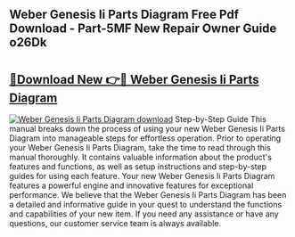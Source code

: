 ## Weber Genesis Ii Parts Diagram Free Pdf Download - Part-5MF New Repair Owner Guide o26Dk

# <h2><a href="http://dfqjuuu.blite.top/?on=Weber+Genesis+Ii+Parts+Diagram">🔗Download New 👉🔴 Weber Genesis Ii Parts Diagram</a></h2>

[![Weber Genesis Ii Parts Diagram download](https://i.imgur.com/lujVjoI.png)](http://dfqjuuu.blite.top/?on=Weber+Genesis+Ii+Parts+Diagram)
Step-by-Step Guide This manual breaks down the process of using your new Weber Genesis Ii Parts Diagram into manageable steps for effortless operation. Prior to operating your Weber Genesis Ii Parts Diagram, take the time to read through this manual thoroughly. It contains valuable information about the product's features and functions, as well as setup instructions and step-by-step guides for using each feature. Your new Weber Genesis Ii Parts Diagram features a powerful engine and innovative features for exceptional performance. We believe that the Weber Genesis Ii Parts Diagram has been a detailed and informative guide in your quest to understand the functions and capabilities of your new item. If you need any assistance or have any questions, our customer service team is always available.
